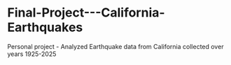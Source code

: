 # Final-Project---California-Earthquakes
Personal project - Analyzed Earthquake data from California collected over years 1925-2025
